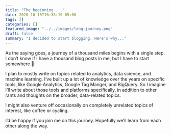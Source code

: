 ```yaml
---
title: "The beginning ..."
date: 2020-10-15T16:38:19-05:00
tags: []
categories: []
featured_image: "../../images/long-journey.png"
draft: false
summary: "I decided to start blogging. Here's why..."
---
```

As the saying goes, a journey of a thousand miles begins with a single step. I don’t know if I have a thousand blog posts in me, but I have to start somewhere 🙂

I plan to mostly write on topics related to analytics, data science, and machine learning. I’ve built up a lot of knowledge over the years on specific tools, like Google Analytics, Google Tag Manger, and BigQuery. So I imagine I’ll write about those tools and platforms specifically, in addition to other rants and thoughts on the broader, data-related topics.

I might also venture off occasionally on completely unrelated topics of interest, like coffee or cycling.

I’d be happy if you join me on this journey. Hopefully we’ll learn from each other along the way.